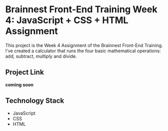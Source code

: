 # Brainnest Front-End Training Week 4: JavaScript + CSS + HTML Assignment

This project is the Week 4 Assignment of the Brainnest Front-End Training. I've created a calculator that runs the four basic  mathematical operations: add, subtract, multiply and divide.

## Project Link

**coming soon**

## Technology Stack

+ JavaScript
+ CSS
+ HTML
